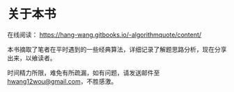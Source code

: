 关于本书
=======
在线阅读： https://hang-wang.gitbooks.io/-algorithmquote/content/


本书摘取了笔者在平时遇到的一些经典算法，详细记录了解题思路分析，现在分享出来，以飨读者。

时间精力所限，难免有所疏漏，如有问题，请发送邮件至 [hwang12wou@gmail.com](hwang12wou@gmail.com)，不胜感激。
